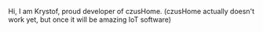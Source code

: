 Hi, I am Krystof, proud developer of czusHome.
(czusHome actually doesn't work yet, but once it will be amazing IoT software)
